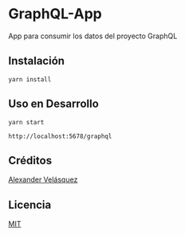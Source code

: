 # GraphQL-App
App para consumir los datos del proyecto GraphQL

## Instalación
```
yarn install
```

## Uso en Desarrollo
```
yarn start

http://localhost:5678/graphql
```

## Créditos 
[Alexander Velásquez](http://www.instagram.com/alelasqz)

## Licencia
[MIT](https://opensource.org/licenses/MIT)
